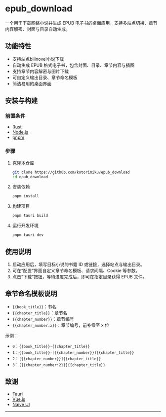 # epub_download

一个用于下载网络小说并生成 EPUB 电子书的桌面应用，支持多站点切换、章节内容解密、封面与目录自动生成。

## 功能特性

- 支持站点bilinovel小说下载
- 自动生成 EPUB 格式电子书，包含封面、目录、章节内容与插图
- 支持章节内容解密与图片下载
- 可自定义输出目录、章节命名模板
- 简洁易用的桌面界面

## 安装与构建

### 前置条件

- [Rust](https://www.rust-lang.org/tools/install)
- [Node.js](https://nodejs.org/en)
- [pnpm](https://pnpm.io/installation)

### 步骤

1. 克隆本仓库

   ```sh
   git clone https://github.com/kotorimiku/epub_download
   cd epub_download
   ```

2. 安装依赖

   ```sh
   pnpm install
   ```

3. 构建项目

   ```sh
   pnpm tauri build
   ```

4. 运行开发环境

   ```sh
   pnpm tauri dev
   ```

## 使用说明

1. 启动应用后，填写目标小说的书籍 ID 或链接，选择站点与输出目录。
2. 可在“配置”界面自定义章节命名模板、请求间隔、Cookie 等参数。
3. 点击“下载”按钮，等待进度完成后，即可在指定目录获得 EPUB 文件。

## 章节命名模板说明

- `{{book_title}}`：书名
- `{{chapter_title}}`：章节名
- `{{chapter_number}}`：章节编号
- `{{chapter_number:x}}`：章节编号，前补零至 x 位

示例：

- `0`：`{{book_title}}-{{chapter_title}}`
- `1`：`{{book_title}}-[{{chapter_number}}]{{chapter_title}}`
- `2`：`[{{chapter_number}}]{{chapter_title}}`
- `3`：`[{{chapter_number:2}}]{{chapter_title}}`

## 致谢

- [Tauri](https://tauri.app/)
- [Vue.js](https://vuejs.org/)
- [Naive UI](https://www.naiveui.com/)

---
